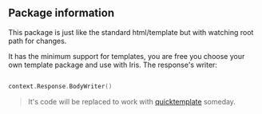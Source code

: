 ## Package information

This package is just like the standard html/template but with watching root path for changes.


It has the minimum support for templates, you are free you choose your own template package and use with Iris.
The response's writer:
```go

context.Response.BodyWriter()

```

> It's code will be replaced to work with [quicktemplate](https://github.com/valyala/quicktemplate) someday.
